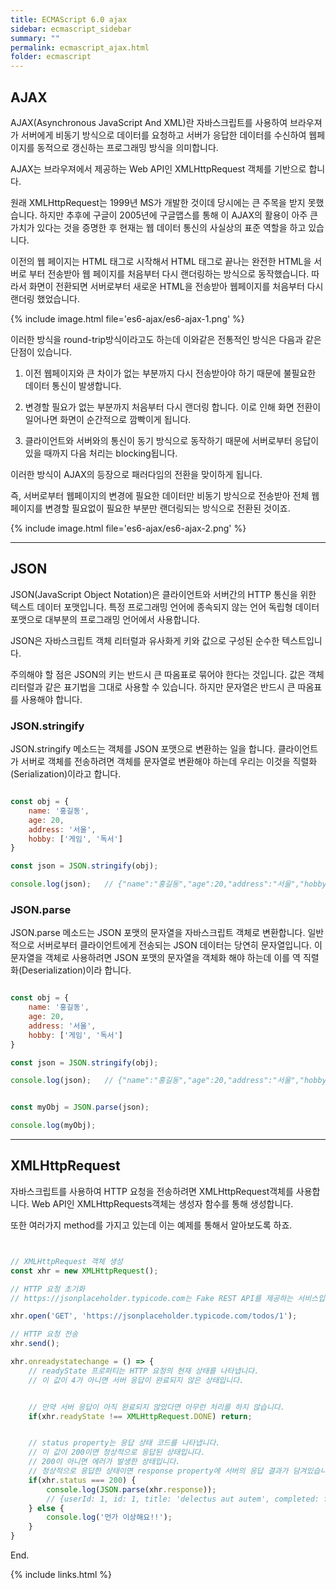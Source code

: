 ```yaml
---
title: ECMAScript 6.0 ajax
sidebar: ecmascript_sidebar
summary: ""
permalink: ecmascript_ajax.html
folder: ecmascript
---
```


## AJAX

AJAX(Asynchronous JavaScript And XML)란 자바스크립트를 사용하여 브라우져가 서버에게 비동기 방식으로 데이터를
요청하고 서버가 응답한 데이터를 수신하여 웹페이지를 동적으로 갱신하는 프로그래밍 방식을 의미합니다. 

AJAX는 브라우져에서 제공하는 Web API인 XMLHttpRequest 객체를 기반으로 합니다.

원래 XMLHttpRequest는 1999년 MS가 개발한 것이데 당시에는 큰 주목을 받지 못했습니다. 하지만 추후에 구글이 2005년에
구글맵스를 통해 이 AJAX의 활용이 아주 큰 가치가 있다는 것을 증명한 후 현재는 웹 데이터 통신의 사실상의 표준 역할을 하고 있습니다. 

이전의 웹 페이지는 HTML 태그로 시작해서 HTML 태그로 끝나는 완전한 HTML을 서버로 부터 전송받아 웹 페이지를 처음부터 다시
랜더링하는 방식으로 동작했습니다. 따라서 화면이 전환되면 서버로부터 새로운 HTML을 전송받아 웹페이지를 처음부터 다시 랜더링 했었습니다.

{% include image.html
file='es6-ajax/es6-ajax-1.png'
%}

이러한 방식을 round-trip방식이라고도 하는데 이와같은 전통적인 방식은 다음과 같은 단점이 있습니다. 

1. 이전 웹페이지와 큰 차이가 없는 부분까지 다시 전송받아야 하기 때문에 불필요한 데이터 통신이 발생합니다. 

2. 변경할 필요가 없는 부분까지 처음부터 다시 랜더링 합니다. 이로 인해 화면 전환이 일어나면 화면이 순간적으로 깜빡이게 됩니다.

3. 클라이언트와 서버와의 통신이 동기 방식으로 동작하기 때문에 서버로부터 응답이 있을 때까지 다음 처리는 blocking됩니다. 

이러한 방식이 AJAX의 등장으로 패러다임의 전환을 맞이하게 됩니다. 

즉, 서버로부터 웹페이지의 변경에 필요한 데이터만 비동기 방식으로 전송받아 전체 웹페이지를 변경할 필요없이 필요한 부분만 랜더링되는
방식으로 전환된 것이죠.

{% include image.html
file='es6-ajax/es6-ajax-2.png'
%}

---

## JSON

JSON(JavaScript Object Notation)은 클라이언트와 서버간의 HTTP 통신을 위한 텍스트 데이터 포맷입니다. 특정 프로그래밍 언어에
종속되지 않는 언어 독립형 데이터 포맷으로 대부분의 프로그래밍 언어에서 사용합니다. 

JSON은 자바스크립트 객체 리터럴과 유사화게 키와 값으로 구성된 순수한 텍스트입니다. 

주의해야 할 점은 JSON의 키는 반드시 큰 따옴표로 묶어야 한다는 것입니다. 값은 객체 리터럴과 같은 표기법을 그대로 사용할 수 있습니다. 하지만
문자열은 반드시 큰 따옴표를 사용해야 합니다. 

### JSON.stringify

JSON.stringify 메소드는 객체를 JSON 포맷으로 변환하는 일을 합니다. 클라이언트가 서버로 객체를 전송하려면 객체를 문자열로 변환해야 하는데
우리는 이것을 직렬화(Serialization)이라고 합니다. 

~~~javascript

const obj = {
    name: '홍길동',
    age: 20,
    address: '서울',
    hobby: ['게임', '독서']
}

const json = JSON.stringify(obj);

console.log(json);   // {"name":"홍길동","age":20,"address":"서울","hobby":["게임","독서"]}

~~~

### JSON.parse

JSON.parse 메소드는 JSON 포맷의 문자열을 자바스크립트 객체로 변환합니다. 일반적으로 서버로부터 클라이언트에게 전송되는 JSON
데이터는 당연히 문자열입니다. 이 문자열을 객체로 사용하려면 JSON 포맷의 문자열을 객체화 해야 하는데 이를 역 직렬화(Deserialization)이라
합니다. 

~~~javascript

const obj = {
    name: '홍길동',
    age: 20,
    address: '서울',
    hobby: ['게임', '독서']
}

const json = JSON.stringify(obj);

console.log(json);   // {"name":"홍길동","age":20,"address":"서울","hobby":["게임","독서"]}


const myObj = JSON.parse(json);

console.log(myObj);

~~~

---

## XMLHttpRequest

자바스크립트를 사용하여 HTTP 요청을 전송하려면 XMLHttpRequest객체를 사용합니다. Web API인 XMLHttpRequests객체는 생성자 함수를 
통해 생성합니다. 

또한 여러가지 method를 가지고 있는데 이는 예제를 통해서 알아보도록 하죠.

~~~javascript


// XMLHttpRequest 객체 생성
const xhr = new XMLHttpRequest();

// HTTP 요청 초기화
// https://jsonplaceholder.typicode.com는 Fake REST API를 제공하는 서비스입니다.

xhr.open('GET', 'https://jsonplaceholder.typicode.com/todos/1');

// HTTP 요청 전송
xhr.send();

xhr.onreadystatechange = () => {
    // readyState 프로퍼티는 HTTP 요청의 현재 상태를 나타냅니다.
    // 이 값이 4가 아니면 서버 응답이 완료되지 않은 상태입니다. 


    // 만약 서버 응답이 아직 완료되지 않았다면 아무런 처리를 하지 않습니다. 
    if(xhr.readyState !== XMLHttpRequest.DONE) return;


    // status property는 응답 상태 코드를 나타냅니다. 
    // 이 값이 200이면 정상적으로 응답된 상태입니다. 
    // 200이 아니면 에러가 발생한 상태입니다. 
    // 정상적으로 응답한 상태이면 response property에 서버의 응답 결과가 담겨있습니다. 
    if(xhr.status === 200) {
        console.log(JSON.parse(xhr.response));
        // {userId: 1, id: 1, title: 'delectus aut autem', completed: false}
    } else {
        console.log('먼가 이상해요!!');
    }
}

~~~

End.

{% include links.html %}

